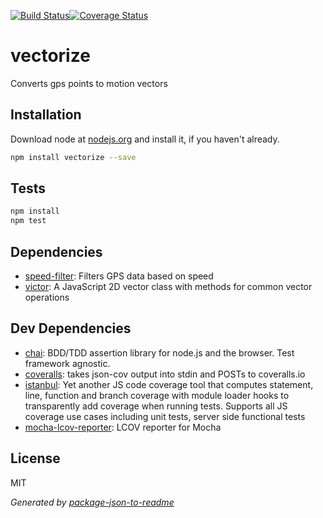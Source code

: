[![Build Status](https://travis-ci.org/jzeiders/Vectorize.svg?branch=master)](https://travis-ci.org/jzeiders/Vectorize)[![Coverage Status](https://coveralls.io/repos/github/jzeiders/Speed-Filter/badge.svg?branch=master)](https://coveralls.io/github/jzeiders/Speed-Filter?branch=master)

# vectorize

Converts gps points to motion vectors

## Installation

Download node at [nodejs.org](http://nodejs.org) and install it, if you haven't already.

```sh
npm install vectorize --save
```


## Tests

```sh
npm install
npm test
```

## Dependencies

- [speed-filter](): Filters GPS data based on speed
- [victor](https://github.com/maxkueng/victor): A JavaScript 2D vector class with methods for common vector operations

## Dev Dependencies

- [chai](https://github.com/chaijs/chai): BDD/TDD assertion library for node.js and the browser. Test framework agnostic.
- [coveralls](https://github.com/nickmerwin/node-coveralls): takes json-cov output into stdin and POSTs to coveralls.io
- [istanbul](https://github.com/gotwarlost/istanbul): Yet another JS code coverage tool that computes statement, line, function and branch coverage with module loader hooks to transparently add coverage when running tests. Supports all JS coverage use cases including unit tests, server side functional tests
- [mocha-lcov-reporter](https://github.com/StevenLooman/mocha-lcov-reporter): LCOV reporter for Mocha


## License

MIT

_Generated by [package-json-to-readme](https://github.com/zeke/package-json-to-readme)_
